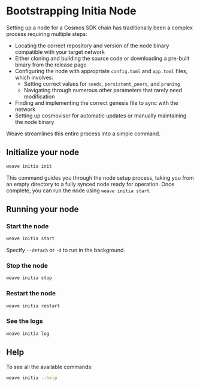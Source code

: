 # Bootstrapping Initia Node

Setting up a node for a Cosmos SDK chain has traditionally been a complex process requiring multiple steps:
- Locating the correct repository and version of the node binary compatible with your target network
- Either cloning and building the source code or downloading a pre-built binary from the release page
- Configuring the node with appropriate `config.toml` and `app.toml` files, which involves:
    - Setting correct values for `seeds`, `persistent_peers`, and `pruning`
    - Navigating through numerous other parameters that rarely need modification
- Finding and implementing the correct genesis file to sync with the network
- Setting up cosmovisor for automatic updates or manually maintaining the node binary

Weave streamlines this entire process into a simple command.

## Initialize your node

```bash
weave initia init
```
This command guides you through the node setup process, taking you from an empty directory to a fully synced node ready for operation.
Once complete, you can run the node using `weave initia start`.


## Running your node

### Start the node

```bash
weave initia start
```
Specify `--detach` or `-d` to run in the background.

### Stop the node

```bash
weave initia stop
```

### Restart the node

```bash
weave initia restart
```

### See the logs

```bash
weave initia log
```

## Help

To see all the available commands: 
```bash
weave initia --help
```
